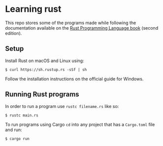 # Learning rust

This repo stores some of the programs made while following the documentation available on the [Rust Programming Language book](https://doc.rust-lang.org/book/second-edition/ch01-00-introduction.html) (second edition).

## Setup
Install Rust on macOS and Linux using:
```
$ curl https://sh.rustup.rs -sSf | sh
```

Follow the installation instructions on the official guide for Windows.

## Running Rust programs
In order to run a program use `rustc filename.rs` like so:
```
$ rustc main.rs
```
To run programs using Cargo `cd` into any project that has a `Cargo.toml` file and run:
```
$ cargo run
```

